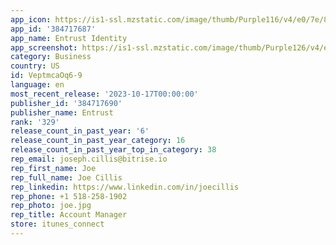 ```yaml
---
app_icon: https://is1-ssl.mzstatic.com/image/thumb/Purple116/v4/e0/7e/89/e07e8992-a30f-1417-1e90-61af1c572de2/AppIcon-1x_U007emarketing-0-7-0-85-220.png/1024x1024bb.png
app_id: '384717687'
app_name: Entrust Identity
app_screenshot: https://is1-ssl.mzstatic.com/image/thumb/Purple126/v4/e5/81/3d/e5813df5-4f0d-2984-46c1-36370050570b/6733f9c4-0dab-4164-8e24-622f0b4bae24_Screenshot-4.jpeg/1284x2778bb.png
category: Business
country: US
id: VeptmcaOq6-9
language: en
most_recent_release: '2023-10-17T00:00:00'
publisher_id: '384717690'
publisher_name: Entrust
rank: '329'
release_count_in_past_year: '6'
release_count_in_past_year_category: 16
release_count_in_past_year_top_in_category: 38
rep_email: joseph.cillis@bitrise.io
rep_first_name: Joe
rep_full_name: Joe Cillis
rep_linkedin: https://www.linkedin.com/in/joecillis
rep_phone: +1 518-258-1902
rep_photo: joe.jpg
rep_title: Account Manager
store: itunes_connect
---
```


